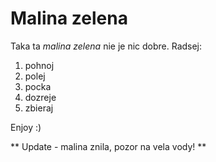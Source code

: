 # Malina zelena

Taka ta *malina zelena* nie je nic dobre. Radsej:
1. pohnoj
2. polej
3. pocka
4. dozreje
5. zbieraj

Enjoy :)

** Update - malina znila, pozor na vela vody! **